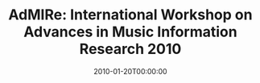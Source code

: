 ---
acronym: AdMIRE 2010
date: '2010-01-20T00:00:00'
ext_url: http://www.cp.jku.at/conferences/AdMIRe2010/
location: Singapore, Singapore
submission_date: '2010-03-05T00:00:00'
title: 'AdMIRe: International Workshop on Advances in Music Information Research 2010'
---